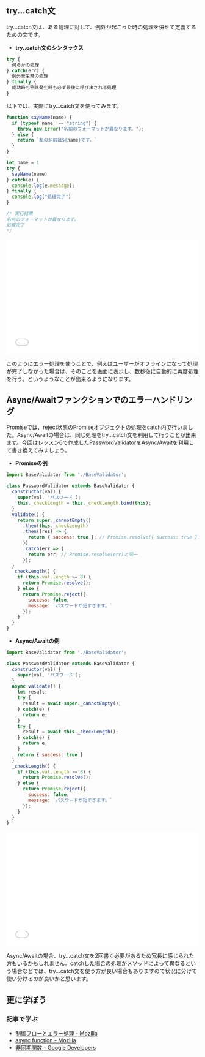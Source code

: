 ## try...catch文

try...catch文は、ある処理に対して、例外が起こった時の処理を併せて定義するための文です。

- **try..catch文のシンタックス**

```javascript
try {
  何らかの処理
} catch(err) {
  例外発生時の処理
} finally {
  成功時も例外発生時も必ず最後に呼び出される処理
}
```

以下では、実際にtry...catch文を使ってみます。

```javascript
function sayName(name) {
  if (typeof name !== "string") {
    throw new Error("名前のフォーマットが異なります。");
  } else {
    return `私の名前は${name}です。`
  }
}

let name = 1
try {
  sayName(name)
} catch(e) {
  console.log(e.message);
} finally {
  console.log("処理完了")
}

/* 実行結果
名前のフォーマットが異なります。
処理完了
*/
```

<iframe width="100%" height="300" src="//jsfiddle.net/codegrit_hiro/no4uLgzx/2/embedded/js,result/dark/" allowfullscreen="allowfullscreen" allowpaymentrequest frameborder="0"></iframe>

このようにエラー処理を使うことで、例えばユーザーがオフラインになって処理が完了しなかった場合は、そのことを画面に表示し、数秒後に自動的に再度処理を行う。というようなことが出来るようになります。

## Async/Awaitファンクションでのエラーハンドリング

Promiseでは、reject状態のPromiseオブジェクトの処理をcatch内で行いました。Async/Awaitの場合は、同じ処理をtry...catch文を利用して行うことが出来ます。今回はレッスン6で作成したPasswordValidatorをAsync/Awaitを利用して書き換えてみましょう。

- **Promiseの例**

```javascript
import BaseValidator from './BaseValidator';

class PasswordValidator extends BaseValidator {
  constructor(val) {
    super(val, 'パスワード');
    this._checkLength = this._checkLength.bind(this);
  }
  validate() {
    return super._cannotEmpty()
      .then(this._checkLength)
      .then((res) => {
        return { success: true }; // Promise.resolve({ success: true })と同一
      })
      .catch(err => {
        return err; // Promise.resolve(err)と同一
      });
  }
  _checkLength() {
    if (this.val.length >= 8) {
      return Promise.resolve();
    } else {
      return Promise.reject({
        success: false,
        message: `パスワードが短すぎます。`
      });
    }
  }
}
```

- **Async/Awaitの例**

```javascript
import BaseValidator from './BaseValidator';

class PasswordValidator extends BaseValidator {
  constructor(val) {
    super(val, 'パスワード');
  }
  async validate() {
    let result;
    try {
      result = await super._cannotEmpty();
    } catch(e) {
      return e;
    }
    try {
      result = await this._checkLength();
    } catch(e) {
      return e;
    }
    return { success: true }
  }
  _checkLength() {
    if (this.val.length >= 8) {
      return Promise.resolve();
    } else {
      return Promise.reject({
        success: false,
        message: `パスワードが短すぎます。`
      });
    }
  }
}
```

<iframe width="100%" height="300" src="//jsfiddle.net/codegrit_hiro/ydn84j5c/embedded/js,result/dark/" allowfullscreen="allowfullscreen" allowpaymentrequest frameborder="0"></iframe>

Async/Awaitの場合、try...catch文を2回書く必要があるため冗長に感じられた方もいるかもしれません。catchした場合の処理がメソッドによって異なるという場合などでは、try...catch文を使う方が良い場合もありますので状況に分けて使い分けるのが良いかと思います。

## 更に学ぼう

### 記事で学ぶ

- [制御フローとエラー処理 - Mozilla](https://developer.mozilla.org/ja/docs/Web/JavaScript/Guide/Control_flow_and_error_handling)
- [async function - Mozilla](https://developer.mozilla.org/ja/docs/Web/JavaScript/Reference/Statements/async_function)
- [非同期関数 - Google Developers](https://developers.google.com/web/fundamentals/primers/async-functions?hl=ja)
